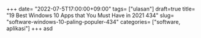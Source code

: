 +++
date= "2022-07-5T17:00:00+09:00"
tags= ["ulasan"]
draft=true
title= "19 Best Windows 10 Apps that You Must Have in 2021        434"
slug= "software-windows-10-paling-populer-434"
categories= ["software, aplikasi"]
+++
asd
